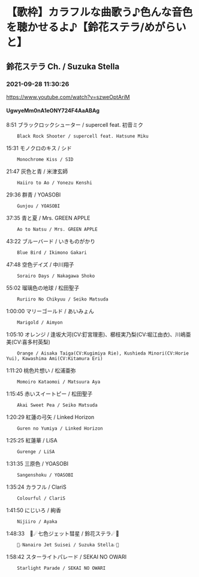 # 【歌枠】カラフルな曲歌う♪色んな音色を聴かせるよ♪【鈴花ステラ/めがらいと】
## 鈴花ステラ Ch. / Suzuka Stella
### 2021-09-28 11:30:26
https://www.youtube.com/watch?v=szweOptAriM
#### UgwyeMm0nA1eONY724F4AaABAg
8:51	ブラックロックシューター / supercell feat. 初音ミク

		Black Rock Shooter / supercell feat. Hatsune Miku



15:31	モノクロのキス / シド

		Monochrome Kiss / SID



21:47	灰色と青 / 米津玄師

		Haiiro to Ao / Yonezu Kenshi



29:36	群青 / YOASOBI

		Gunjou / YOASOBI



37:35	青と夏 / Mrs. GREEN APPLE

		Ao to Natsu / Mrs. GREEN APPLE



43:22	ブルーバード / いきものがかり

		Blue Bird / Ikimono Gakari



47:48	空色デイズ / 中川翔子

		Sorairo Days / Nakagawa Shoko



55:02	瑠璃色の地球 / 松田聖子

		Ruriiro No Chikyuu / Seiko Matsuda



1:00:00	マリーゴールド / あいみょん

		Marigold / Aimyon



1:05:10	オレンジ / 逢坂大河(CV:釘宮理恵)、櫛枝実乃梨(CV:堀江由衣)、川嶋亜美(CV:喜多村英梨)

		Orange / Aisaka Taiga(CV:Kugimiya Rie), Kushieda Minori(CV:Horie Yui), Kawashima Ami(CV:Kitamura Eri)



1:11:20	桃色片想い / 松浦亜弥

		Momoiro Kataomoi / Matsuura Aya



1:15:45	赤いスイートピー / 松田聖子

		Akai Sweet Pea / Seiko Matsuda



1:20:29	紅蓮の弓矢 / Linked Horizon

		Guren no Yumiya / Linked Horizon



1:25:25	紅蓮華 / LiSA

		Gurenge / LiSA



1:31:35	三原色 / YOASOBI

		Sangenshoku / YOASOBI



1:35:24	カラフル / ClariS

		Colourful / ClariS



1:41:50	にじいろ / 絢香

		Nijiiro / Ayaka



1:48:33　🌈☄七色ジェット彗星 / 鈴花ステラ☄🌈

		🌈☄Nanairo Jet Suisei / Suzuka Stella☄🌈





1:58:42	スターライトパレード / SEKAI NO OWARI

		Starlight Parade / SEKAI NO OWARI

